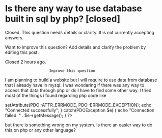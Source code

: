 
# Is there any way to use database built in sql by php? [closed]







Closed. This question needs details or clarity. It is not currently accepting answers.
                        
                    










Want to improve this question? Add details and clarify the problem by editing this post.


Closed 2 hours ago.







                        Improve this question
                    



I am planning to build a website but I will require to use data from database that i already have in mysql. I was wondering if there was any way to access that data through php or do I have to find some other way.
I tried most of the things i found regarding php code like
<?php
$servername = "localhost";
$username = "username";
$password = "password";

try {
  $conn = new PDO("mysql:host=$servername;dbname=myDB", $username, $password);
  // set the PDO error mode to exception
  $conn->setAttribute(PDO::ATTR_ERRMODE, PDO::ERRMODE_EXCEPTION);
  echo "Connected successfully";
} catch(PDOException $e) {
  echo "Connection failed: " . $e->getMessage();
}
?>

but there is something wrong on my system. Is there an easier way to do this on php or any other language?

        